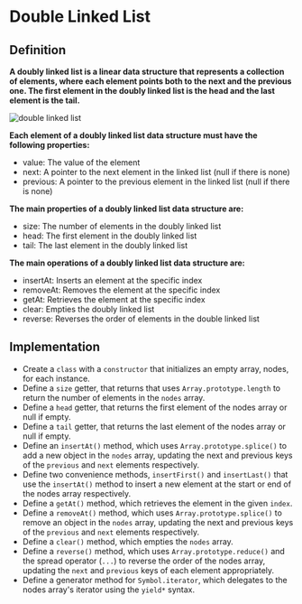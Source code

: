 # Double Linked List

## Definition

**A doubly linked list is a linear data structure that represents a collection of elements, where each element points both to the next and the previous one. The first element in the doubly linked list is the head and the last element is the tail.**

![double linked list](https://www.30secondsofcode.org/assets/blog_images/ds-doubly-linked-list.webp)

**Each element of a doubly linked list data structure must have the following properties:**

- value: The value of the element
- next: A pointer to the next element in the linked list (null if there is none)
- previous: A pointer to the previous element in the linked list (null if there is none)

**The main properties of a doubly linked list data structure are:**

- size: The number of elements in the doubly linked list
- head: The first element in the doubly linked list
- tail: The last element in the doubly linked list

**The main operations of a doubly linked list data structure are:**

- insertAt: Inserts an element at the specific index
- removeAt: Removes the element at the specific index
- getAt: Retrieves the element at the specific index
- clear: Empties the doubly linked list
- reverse: Reverses the order of elements in the double linked list

## Implementation

- Create a ```class``` with a ```constructor``` that initializes an empty array, nodes, for each instance.
- Define a ```size``` getter, that returns that uses ```Array.prototype.length``` to return the number of elements in the ```nodes``` array.
- Define a ```head``` getter, that returns the first element of the nodes array or null if empty.
- Define a ```tail``` getter, that returns the last element of the nodes array or null if empty.
- Define an ```insertAt()``` method, which uses ```Array.prototype.splice()``` to add a new object in the ```nodes``` array, updating the next and previous keys of the ```previous``` and ```next``` elements respectively.
- Define two convenience methods, ```insertFirst()``` and ```insertLast()``` that use the ```insertAt()``` method to insert a new element at the start or end of the nodes array respectively.
- Define a ```getAt()``` method, which retrieves the element in the given ```index```.
- Define a ```removeAt()``` method, which uses ```Array.prototype.splice()``` to remove an object in the ```nodes``` array, updating the next and previous keys of the ```previous``` and ```next``` elements respectively.
- Define a ```clear()``` method, which empties the ```nodes``` array.
- Define a ```reverse()``` method, which uses ```Array.prototype.reduce()``` and the spread operator (```...```) to reverse the order of the nodes array, updating the ```next``` and ```previous``` keys of each element appropriately.
- Define a generator method for ```Symbol.iterator```, which delegates to the nodes array's iterator using the ```yield*``` syntax.
